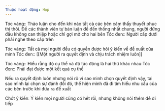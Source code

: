 ```yaml
---
Thuộc hoạt động: Họp
---
```


Tóc vàng:: Thảo luận cho đến khi nào tất cả các bên cảm thấy thuyết phục thì thôi. Để các thành viên tự bàn luận để đến thống nhất chung, người đứng đầu không can thiệp hoặc chỉ gợi mở cho hai bên
Tóc đen:: Người cấp dưới phải nghe theo cấp trên

Tóc vàng:: Tất cả mọi người đều có quyền được hỏi ý kiến về đề xuất của mình
Tóc đen:: [[Một người ra quyết định và chịu trách nhiệm luôn]]

Tóc vàng:: Hiểu rằng độ cụ thể và độ tác động là hai thứ khác nhau
Tóc đen:: Phải đạt được một kết quả cụ thể

Nếu ra quyết định luôn nhưng nói rõ vì sao mình chọn quyết định vậy, tại sao mình lại chọn sự đánh đổi đó, thể hiện mình đã đi tìm hiểu nhu cầu của các bên trước khi đưa ra đề xuất

Chốt ý kiến: Ý kiến mọi người cũng có hết rồi, nhưng không nói thêm để đi tiếp
